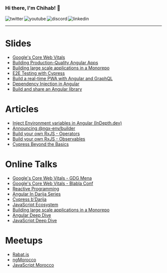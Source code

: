 ### Hi there, I'm Chihab! 👋

<p>
   <a href="https://twitter.com/chihabotmani">
      <img align="left" alt="twitter" src="https://img.shields.io/badge/Twitter-1DA1F2?style=for-the-badge&logo=twitter&logoColor=white" />
   </a>&nbsp;&nbsp;

   <a href="https://www.youtube.com/c/ngMorocco">
      <img align="left" alt="youtube" src="https://img.shields.io/badge/YouTube-FF0000?style=for-the-badge&logo=youtube&logoColor=white" />
   </a>&nbsp;&nbsp;

   <a href="https://bit.ly/ngDiscord">
      <img align="left" alt="discord" src="https://img.shields.io/badge/Discord-7289DA?style=for-the-badge&logo=discord&logoColor=white" />
   </a>&nbsp;&nbsp;

   <a href="https://www.linkedin.com/in/chihab/">
      <img align="left" alt="linkedin" src="https://img.shields.io/badge/LinkedIn-0077B5?style=for-the-badge&logo=linkedin&logoColor=white" />
   </a>
<p/>

<hr/>

# Slides 
- [Google's Core Web Vitals](https://slides.com/chihab/google-core-web-vitals)
- [Building Production-Quality Angular Apps](https://slides.com/chihab/build-production-quality-angular-applications)
- [Building large scale applications in a Monorepo](https://monorepo-deck.vercel.app)
- [E2E Testing with Cypress](https://gallant-babbage-ca0c45.netlify.app/)
- [Build a real-time PWA with Angular and GraphQL](https://slides.com/lahdiouiouadie/pwdwithangularandgraphql)
- [Dependency Injection in Angular](https://slides.com/chihab/ngmorocco-dependency-injection)
- [Build and share an Angular library](https://slides.com/chihab/ngmorocco-build-share-lib)

# Articles
- [Inject Environment variables in Angular (InDepth.dev)](https://indepth.dev/tutorials/angular/inject-environment-variables)
- [Announcing @ngx-env/builder](https://dev.to/chihab/announcing-ngx-env-builder-13m2)
- [Build your own RxJS - Operators](https://dev.to/chihab/build-your-own-rxjs-operators-part-2-l89)
- [Build your own RxJS - Observables](https://dev.to/chihab/build-your-own-rxjs-3edd)
- [Cypress Beyond the Basics](https://dev.to/chihab/e2e-tests-with-cypress-beyond-the-basics-31k2)

# Online Talks
- [Google's Core Web Vitals - GDG Mena](https://www.youtube.com/watch?v=HEBagh_flmk)
- [Google's Core Web Vitals - Blabla Conf](https://www.youtube.com/watch?v=9zIcWMlf-jw)
- [Reactive Programming](https://bit.ly/reactive-programming)
- [Angular In Darija Series](https://bit.ly/ngDarija)
- [Cypress b'Darija](https://www.youtube.com/watch?v=xO7QU4iMRWU)
- [JavaScript Ecosystem](https://www.youtube.com/watch?v=FXBoKlQLVdc&t=3s)
- [Building large scale applications in a Monorepo](https://www.youtube.com/watch?v=SfX32_WbW64)
- [Angular Deep Dive](https://www.youtube.com/watch?v=49Sr9WuxSHM)
- [JavaScript Deep Dive](https://www.youtube.com/watch?v=9D7JAuhJjuU&t=1s)

# Meetups
- [Rabat.js](https://www.meetup.com/Rabat-js/)
- [ngMorocco](https://www.meetup.com/ngMorocco/)
- [JavaScript Morocco](https://www.meetup.com/JavaScript-Morocco/)



